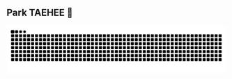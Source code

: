 ## Park TAEHEE 🦋

<img src="https://github.com/qkrxogmla/qkrxogmla/blob/output/github-contribution-grid-snake.svg"/>
